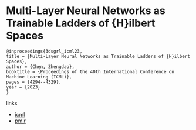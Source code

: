 # Multi-Layer Neural Networks as Trainable Ladders of {H}ilbert Spaces

```
@inproceedings{3dsgrl_icml23,
title = {Multi-Layer Neural Networks as Trainable Ladders of {H}ilbert Spaces},
author = {Chen, Zhengdao},
booktitle = {Proceedings of the 40th International Conference on Machine Learning (ICML)},
pages = {4294--4329},
year = {2023}
}
```

links
- [icml](https://icml.cc/Conferences/2023/Schedule?showEvent=24996)
- [pmlr](https://proceedings.mlr.press/v202/chen23a.html)
